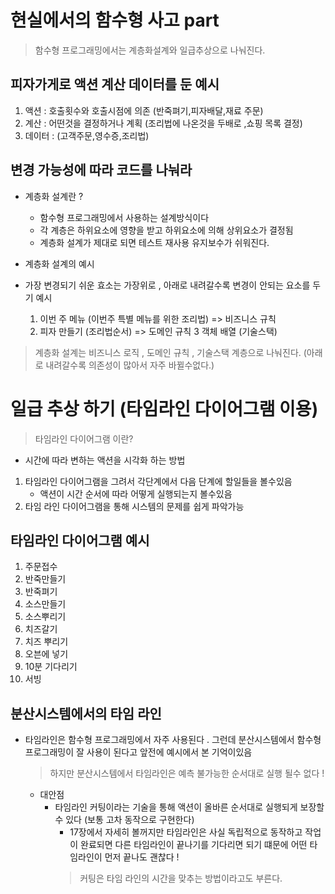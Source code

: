 # 현실에서의 함수형 사고 part
> 함수형 프로그래밍에서는 계층화설계와 일급추상으로 나눠진다.
## 피자가게로 액션 계산 데이터를 둔 예시 

1. 액션 : 호출횟수와 호출시점에 의존 (반죽펴기,피자배달,재료 주문)
2. 계산 : 어떤것을 결정하거나 계획 (조리법에 나온것을 두배로 ,쇼핑 목록 결정)
3. 데이터 : (고객주문,영수증,조리법)

## 변경 가능성에 따라 코드를 나눠라 
- 계층화 설계란 ?
  - 함수형 프로그래밍에서 사용하는 설계방식이다
  - 각 계층은 하위요소에 영향을 받고 하위요소에 의해 상위요소가 결정됨 
  - 계층화 설계가 제대로 되면 테스트 재사용 유지보수가 쉬워진다.

- 계층화 설계의 예시
- 가장 변경되기 쉬운 효소는 가장위로 , 아래로 내려갈수록 변경이 안되는 요소를 두기 
예시
  1. 이번 주 메뉴 (이번주 특별 메뉴를 위한 조리법) => 비즈니스 규칙
  2. 피자 만들기 (조리법순서) => 도메인 규칙
  3 객체 배열 (기술스택)
> 계층화 설계는 비즈니스 로직 , 도메인 규칙 , 기술스택 계층으로 나눠진다. (아래로 내려갈수록 의존성이 많아서 자주 바뀔수없다.)


# 일급 추상 하기 (타임라인 다이어그램 이용)
> 타임라인 다이어그램 이란?
  - 시간에 따라 변하는 액션을 시각화 하는 방법
1. 타임라인 다이어그램을 그려서 각단계에서 다음 단계에 할일들을 볼수있음
   - 액션이 시간 순서에 따라 어떻게 실행되는지 볼수있음
2. 타임 라인 다이어그램을 통해 시스템의 문제를 쉽게 파악가능

## 타임라인 다이어그램 예시 
1. 주문접수
2. 반죽만들기
3. 반죽펴기
4. 소스만들기
5. 소스뿌리기
6. 치즈갈기
7. 치즈 뿌리기
8. 오븐에 넣기
9. 10분 기다리기
10. 서빙

## 분산시스템에서의 타임 라인
- 타임라인은 함수형 프로그래밍에서 자주 사용된다 . 그런데 분산시스템에서 함수형 프로그래밍이 잘 사용이 된다고 앞전에 예시에서 본 기억이있음 
  > 하지만 분산시스템에서 타임라인은 예측 불가능한 순서대로 실행 될수 없다 !
  - 대안점
    - 타임라인 커팅이라는 기술을 통해 액션이 올바른 순서대로 실행되게 보장할수 있다 (보통 고차 동작으로 구현한다) 
      - 17장에서 자세히 볼꺼지만 타임라인은 사실 독립적으로 동작하고 작업이 완료되면 다른 타임라인이 끝나기를 기다리면 되기 떄문에 어떤 타임라인이 먼저 끝나도 괜찮다 !
      > 커팅은 타임 라인의 시간을 맞추는 방법이라고도 부른다.